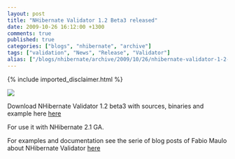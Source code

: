 ```yaml
---
layout: post
title: "NHibernate Validator 1.2 Beta3 released"
date: 2009-10-26 16:12:00 +1300
comments: true
published: true
categories: ["blogs", "nhibernate", "archive"]
tags: ["validation", "News", "Release", "Validator"]
alias: ["/blogs/nhibernate/archive/2009/10/26/nhibernate-validator-1-2-beta3-released.aspx"]
---
```

<!-- more -->
{% include imported_disclaimer.html %}
<p><img src="http://darioquintana.com.ar/files/NHV-logo-white-background.png" />

</p>
<p>Download NHibernate Validator 1.2 beta3 with sources, binaries and example here <a href="https://sourceforge.net/projects/nhcontrib/files">here</a>

</p>
<p>For use it with NHibernate 2.1 GA.
</p>
<p>For examples and documentation see the serie of blog posts of Fabio Maulo about NHibernate Validator <a href="http://fabiomaulo.blogspot.com/search/label/Validator">here</a></p>
